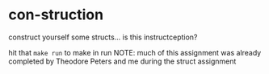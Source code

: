 # con-struction
construct yourself some structs... is this instructception?

hit that `make run` to make in run
NOTE: much of this assignment was already completed by Theodore Peters and me during the struct assignment
